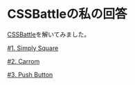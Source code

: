# CSSBattleの私の回答
[CSSBattle](https://cssbattle.dev/)を解いてみました。

[#1. Simply Square](https://github.com/tsubame-kamome/css-battle-answer/blob/main/%231-simply-square)

[#2. Carrom](https://github.com/tsubame-kamome/css-battle-answer/blob/main/%232-carrom)

[#3. Push Button](https://github.com/tsubame-kamome/css-battle-answer/blob/main/%233-push-button)
